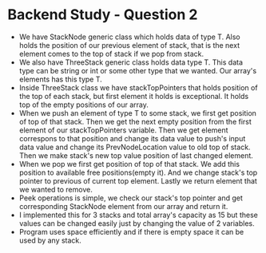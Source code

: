 # Backend Study - Question 2
- We have StackNode generic class which holds data of type T. Also holds the position of our previous element of stack, that is the next element comes to the top of stack if we pop from stack.
- We also have ThreeStack generic class holds data type T. This data type can be string or int or some other type that we wanted. Our array's elements has this type T.
- Inside ThreeStack class we have stackTopPointers that holds position of the top of each stack, but first element it holds is exceptional. It holds top of the empty positions of our array.
- When we push an element of type T to some stack, we first get position of top of that stack. Then we get the next empty position from the first element of our stackTopPointers variable. Then we get element correspons to that position and change its data value to push's input data value and change its PrevNodeLocation value to old top of stack. Then we make stack's new top value position of last changed element.
- When we pop we first get position of top of that stack. We add this position to available free positions(empty it).  And we change stack's top pointer to previous of current top element. Lastly we return element that we wanted to remove.
- Peek operations is simple, we check our stack's top pointer and get corresponding StackNode element from our array and return it.
- I implemented this for 3 stacks and total array's capacity as 15 but these values can be changed easily just by changing the value of 2 variables.
- Program uses space efficiently and if there is empty space it can be used by any stack.
